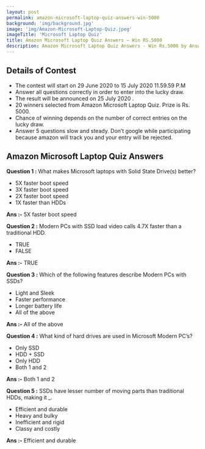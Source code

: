 ```yaml
---
layout: post
permalink: amazon-microsoft-laptop-quiz-answers-win-5000
background: 'img/background.jpg'
image: 'img/Amazon-Microsoft-Laptop-Quiz.jpeg'
imageTitle: 'Microsoft Laptop Quiz'
title: Amazon Microsoft Laptop Quiz Answers – Win RS.5000
description: Amazon Microsoft Laptop Quiz Answers - Win Rs.5000 by Answering Simple Question. Get amazon Microsoft Laptop Quiz answers - GeraSoft.com
---
```



## Details of Contest

* The contest will start on 29 June 2020 to 15 July 2020 11.59.59 P.M
* Answer all questions correctly in order to enter into the lucky draw.
* The result will be announced on 25 July 2020 .
* 20 winners selected from Amazon Microsoft Laptop Quiz. Prize is Rs. 5000.
* Chance of winning depends on the number of correct entries on the lucky draw.
* Answer 5 questions slow and steady. Don’t google while participating because amazon will track you and your entry will be rejected.
 

## Amazon Microsoft Laptop Quiz Answers

**Question 1 :** What makes Microsoft laptops with Solid State Drive(s) better?  

* 5X faster boot speed
* 3X faster boot speed
* 2X faster boot speed
* 1X faster than HDDs

**Ans :-** 5X faster boot speed

**Question 2 :** Modern PCs with SSD load video calls 4.7X faster than a traditional HDD.  

* TRUE
* FALSE

**Ans :-** TRUE

**Question 3 :** Which of the following features describe Modern PCs with SSDs?  

* Light and Sleek
* Faster performance
* Longer battery life
* All of the above

**Ans :-** All of the above

**Question 4 :** What kind of hard drives are used in Microsoft Modern PC’s?  

* Only SSD
* HDD + SSD
* Only HDD
* Both 1 and 2

**Ans :-** Both 1 and 2

**Question 5 :** SSDs have lesser number of moving parts than traditional HDDs, making it _.  

* Efficient and durable
* Heavy and bulky
* Inefficient and rigid
* Classy and costly

**Ans :-** Efficient and durable
